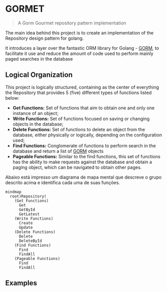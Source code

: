 # GORMET

> A Gorm Gourmet repository pattern implementation

The main idea behind this project is to create an implementation of the Repository design pattern for golang. 

It introduces a layer over the fantastic ORM library for Golang - [GORM](http://gorm.io), to facilitate it use and reduce the amount of code used to perform mainly paged searches in the database

## Logical Organization

This project is logically structured, containing as the center of everything the Repository that provides 5 (five) different types of functions listed below:

* __Get Functions:__ Set of functions that aim to obtain one and only one instance of an object;
* __Write Functions:__ Set of functions focused on saving or changing objects in the database;
* __Delete Functions:__ Set of functions to delete an object from the database, either physically or logically, depending on the configuration used;
* __Find Functions:__ Conglomerate of functions to perform search in the database and return a list of [GORM](http://gorm.io) objects
* __Pageable Functions:__ Similar to the find functions, this set of functions has the ability to make requests against the database and obtain a paging object, which can be navigated to obtain other pages.

Abaixo está impresso um diagrama de mapa mental que descreve o grupo descrito acima e identifica cada uma de suas funções.

```mermaid
mindmap
  root)Repository(
    (Get Functions)
      Get
      GetById
      GetLatest
    (Write Functions)
      Create
      Update
    (Delete Functions)
      Delete
      DeleteById
    (Find Functions)
      Find
      FindAll
    (Pageable Functions)
      Find
      FindAll

```





## Examples